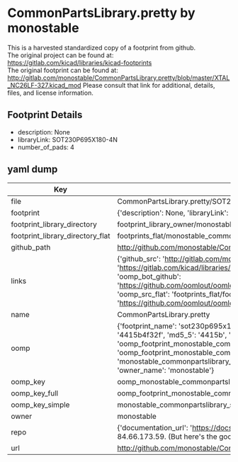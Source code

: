 # CommonPartsLibrary.pretty by monostable  
This is a harvested standardized copy of a footprint from github.  
The original project can be found at:  
https://gitlab.com/kicad/libraries/kicad-footprints  
The original footprint can be found at:
http://gitlab.com/monostable/CommonPartsLibrary.pretty/blob/master/XTAL_NC26LF-327.kicad_mod
Please consult that link for additional, details, files, and license information.  
## Footprint Details
* description: None  
* libraryLink: SOT230P695X180-4N  
* number_of_pads: 4  
## yaml dump  
| Key | Value |  
| --- | --- |  
| file | CommonPartsLibrary.pretty/SOT230P695X180-4N.kicad_mod |  
| footprint | {'description': None, 'libraryLink': 'SOT230P695X180-4N', 'number_of_pads': 4} |  
| footprint_library_directory | footprint_library_owner/monostable_CommonPartsLibrary.pretty |  
| footprint_library_directory_flat | footprints_flat/monostable_commonpartslibrary_sot230p695x180_4n/working |  
| github_path | http://github.com/monostable/CommonPartsLibrary.pretty/blob/master/SOT230P695X180-4N.kicad_mod |  
| links | {'github_src': 'http://gitlab.com/monostable/CommonPartsLibrary.pretty/blob/master/XTAL_NC26LF-327.kicad_mod', 'github_src_repo': 'https://gitlab.com/kicad/libraries/kicad-footprints', 'oomp_bot': 'footprints/monostable_commonpartslibrary_sot230p695x180_4n/working', 'oomp_bot_github': 'https://github.com/oomlout/oomlout_oomp_footprint_bot/tree/main/footprints/monostable_commonpartslibrary_sot230p695x180_4n/working', 'oomp_src_flat': 'footprints_flat/footprints_flat/monostable_commonpartslibrary_sot230p695x180_4n/working', 'oomp_src_flat_github': 'https://github.com/oomlout/oomlout_oomp_footprint_src/tree/main/footprints_flat/monostable_commonpartslibrary_sot230p695x180_4n/working'} |  
| name | CommonPartsLibrary.pretty |  
| oomp | {'footprint_name': 'sot230p695x180_4n', 'library_name': 'commonpartslibrary', 'md5': '4415b4f32fb1840c88f92a4f8345f45a', 'md5_10': '4415b4f32f', 'md5_5': '4415b', 'md5_6': '4415b4', 'oomp_key': 'oomp_monostable_commonpartslibrary_sot230p695x180_4n', 'oomp_key_extra': 'oomp_footprint_monostable_commonpartslibrary_sot230p695x180_4n', 'oomp_key_full': 'oomp_footprint_monostable_commonpartslibrary_sot230p695x180_4n_4415b4', 'oomp_key_simple': 'monostable_commonpartslibrary_sot230p695x180_4n', 'original_filename': 'CommonPartsLibrary.pretty/SOT230P695X180-4N.kicad_mod', 'owner_name': 'monostable'} |  
| oomp_key | oomp_monostable_commonpartslibrary_sot230p695x180_4n |  
| oomp_key_full | oomp_footprint_monostable_commonpartslibrary_sot230p695x180_4n |  
| oomp_key_simple | monostable_commonpartslibrary_sot230p695x180_4n |  
| owner | monostable |  
| repo | {'documentation_url': 'https://docs.github.com/rest/overview/resources-in-the-rest-api#rate-limiting', 'message': "API rate limit exceeded for 84.66.173.59. (But here's the good news: Authenticated requests get a higher rate limit. Check out the documentation for more details.)"} |  
| url | http://github.com/monostable/CommonPartsLibrary.pretty |  

